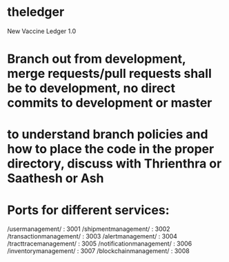 # theledger

New Vaccine Ledger 1.0


# Branch out from development, merge requests/pull requests shall be to development, no direct commits to development or master
# to understand branch policies and how to place the code in the proper directory, discuss with Thrienthra or Saathesh or Ash


# Ports for different services:
/usermanagement/ : 3001
/shipmentmanagement/ : 3002
/transactionmanagement/ : 3003
/alertmanagement/ : 3004
/tracttracemanagement/ : 3005
/notificationmanagement/ : 3006
/inventorymanagement/ : 3007
/blockchainmanagement/ : 3008
